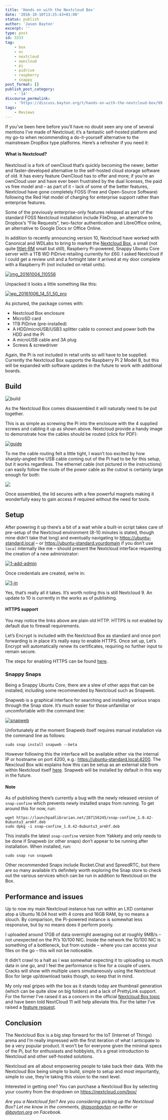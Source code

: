 ```yaml
---
title: 'Hands on with the Nextcloud Box'
date: '2016-10-10T13:25:43+01:00'
status: publish
author: 'Jason Bayton'
excerpt: ''
type: post
id: 3333
tag:
    - box
    - nc
    - nextcloud
    - owncloud
    - pi
    - pidrive
    - raspberry
    - snappy
post_format: []
publish_post_category:
    - '14'
discourse_permalink:
    - 'https://discuss.bayton.org/t/hands-on-with-the-nextcloud-box/99'
tags:
    - Reviews
---
```

If you’ve been here before you’ll have no doubt seen any one of several mentions I’ve made of Nextcloud; it’s a fantastic self-hosted platform and my go-to when recommending a do-it-yourself alternative to the mainstream DropBox type platforms. Here’s a refresher if you need it:

<div class="callout callout-default">

#### What is Nextcloud?

Nextcloud is a fork of ownCloud that’s quickly becoming the newer, better and faster-developed alternative to the self-hosted cloud storage software of old. It has every feature OwnCloud has to offer and more; if you’re an ownCloud user and have ever been frustrated by the dual licenses, the paid vs free model and – as part of it – lack of some of the better features, Nextcloud have gone completely FOSS (Free and Open-Source Software) following the Red Hat model of charging for enterprise support rather than enterprise features.

Some of the previously enterprise-only features released as part of the standard FOSS Nextcloud installation include FileDrop, an alternative to Dropbox’s “File Requests”, two-factor authentication and LibreOffice online, an alternative to Google Docs or Office Online.

</div>

In addition to recently announcing version 10, Nextcloud have worked with Canonical and WDLabs to bring to market the [Nextcloud Box](https://nextcloud.com/box), a small (not quite [fitlet-RM](/2016/07/hands-on-fitlet-rm-a-fanless-industrial-mini-pc-by-compulab/) small but still), Raspberry Pi-powered, Snappy Ubuntu Core server with a 1TB WD PiDrive retailing currently for £60. I asked Nextcloud if I could get a review unit and a fortnight later it arrived at my door complete with a Raspberry Pi (not included on retail units).

[![img_20161004_110556](https://cdn.bayton.org/uploads/2016/10/IMG_20161004_110556.jpg)](https://cdn.bayton.org/uploads/2016/10/IMG_20161004_110556.jpg)

Unpacked it looks a little something like this:

[![wp_20161006_14_51_50_pro](https://cdn.bayton.org/uploads/2016/10/WP_20161006_14_51_50_Pro.jpg)](https://cdn.bayton.org/uploads/2016/10/WP_20161006_14_51_50_Pro.jpg)

As pictured, the package comes with:

- Nextcloud Box enclosure
- MicroSD card
- 1TB PiDrive (pre-installed)
- A HDD/microUSB/USB3 splitter cable to connect and power both the HDD and the Pi
- A microUSB cable and 3A plug
- Screws &amp; screwdriver

Again, the Pi is not included in retail units so will have to be supplied. Currently the Nextcloud Box supports the Raspberry Pi 2 Model B, but this will be expanded with software updates in the future to work with additional boards.

Build
-----

![build](https://cdn.bayton.org/uploads/2016/10/build.gif)

As the Nextcloud Box comes disassembled it will naturally need to be put together.

This is as simple as screwing the Pi into the enclosure with the 4 supplied screws and cabling it up as shown above. Nextcloud provide a handy image to demonstrate how the cables should be routed (click for PDF):

[![guide](https://cdn.bayton.org/uploads/2016/10/guide.png)](https://cdn.bayton.org/uploads/2016/10/Box-Assembly-Guide.pdf)

To me the cable routing felt a little tight, I wasn’t too excited by how sharply-angled the USB cable coming out of the Pi had to be for this setup, but it works regardless. The ethernet cable (not pictured in the instructions) can easily follow the route of the power cable as the cutout is certainly large enough for both:

[![](https://cdn.bayton.org/uploads/2016/10/WP_20161006_15_16_34_Pro.jpg)](https://cdn.bayton.org/uploads/2016/10/WP_20161006_15_16_34_Pro.jpg)

Once assembled, the lid secures with a few powerful magnets making it wonderfully easy to gain access if required without the need for tools.

Setup
-----

After powering it up there’s a bit of a wait while a built-in script takes care of pre-setup of the Nextcloud environment (8-10 minutes is stated, though mine didn’t take that long) and eventually navigating to <https://ubuntu-standard.local> – or <https://ubuntu-standard.yourdomain> if you don’t use `local` internally like me – should present the Nextcloud interface requesting the creation of a new administrator:

[![1-add-admin](https://cdn.bayton.org/uploads/2016/10/1-add-admin.jpg)](https://cdn.bayton.org/uploads/2016/10/1-add-admin.jpg)

Once credentials are created, we’re in:

[![1-in](https://cdn.bayton.org/uploads/2016/10/1-in.jpg)](https://cdn.bayton.org/uploads/2016/10/1-in.jpg)

Yes, that’s really all it takes. It’s worth noting this is still Nextcloud 9. An update to 10 is currently in the works as of publishing.

<div class="callout callout-info"> 

#### HTTPS support

You may notice the links above are plain old HTTP. HTTPS is not enabled by default due to firewall requirements.

Let’s Encrypt is included with the Nextcloud Box as standard and once port forwarding is in place it’s really easy to enable HTTPS. Once set up, Let’s Encrypt will automatically renew its certificates, requiring no further input to remain secure.

The steps for enabling HTTPS can be found [here](https://github.com/nextcloud/nextcloud-snap/wiki/Enabling-HTTPS-(SSLS,-TLS)).

</div>

### Snappy Snaps

Being a Snappy Ubuntu Core, there are a slew of other apps that can be installed, including some recommended by Nextcloud such as Snapweb.

Snapweb is a graphical interface for searching and installing various snaps through the Snap store. It’s much easier for those unfamiliar or uncomfortable with the command line:

[![snapweb](https://cdn.bayton.org/uploads/2016/10/Snapweb.png)](https://cdn.bayton.org/uploads/2016/10/Snapweb.png)

Unfortunately at the moment Snapweb itself requires manual installation via the command line as follows:

`sudo snap install snapweb --beta`

However following this the interface will be available either via the internal IP or hostname on port 4200, e.g.: <https://ubuntu-standard.local:4200>. The Nexcloud Box wiki explains how this can be setup as an external site from within Nextcloud itself [here](https://github.com/nextcloud/nextcloud-snap/wiki/How-to-manage-your-snaps). Snapweb will be installed by default in this way in the future.

<div class="callout callout-danger"> 

#### Note

As of publishing there’s currently a bug with the newly released version of `snap-confine` which prevents newly installed snaps from running. To get around this for now, run:

```
wget https://launchpadlibrarian.net/287156245/snap-confine_1.0.42-0ubuntu3_armhf.deb
sudo dpkg -i snap-confine_1.0.42-0ubuntu3_armhf.deb
```

This installs the latest `snap-confine` version from Yakkety and only needs to be done if Snapweb (or other snaps) don’t appear to be running after installation. When installed, run:

`sudo snap run snapweb`

</div>

Other recommended Snaps include Rocket.Chat and SpreedRTC, but there are so many available it’s definitely worth exploring the Snap store to check out the various services which can be run in addition to Nextcloud on the Box.

Performance and issues
----------------------

Up to now my main Nextcloud instance has run within an LXD container atop a Ubuntu 16.04 host with 4 cores and 16GB RAM, by no means a slouch. By comparison, the Pi-powered instance is somewhat less responsive, but by no means does it perform poorly.

I uploaded around 17GB of data overnight averaging out at roughly 9MB/s – not unexpected on the Pi’s 10/100 NIC. Inside the network the 10/100 NIC is something of a bottleneck, but from outside – where you can access your files on the go – this will not be noticeable.

It didn’t crawl to a halt as I was somewhat expecting it to uploading so much data in one go, and I feel the performance is fine for a couple of users. Cracks will show with multiple users simultaneously using the Nextcloud Box for large up/download tasks though, so keep that in mind.

My only real gripes with the box as it stands today are thumbnail generation (which can be quite slow on big folders) and a lack of PrettyLink support. For the former I’ve raised it as a concern in the official [Nextcloud Box topic](https://help.nextcloud.com/t/the-great-nextcloud-box-topic/3510/63) and have been told NextCloud 11 will help alleviate this. For the latter I’ve raised a [feature request](https://github.com/nextcloud/nextcloud-snap/issues/86).

Conclusion
----------

The Nextcloud Box is a big step forward for the IoT (Internet of Things) arena and I’m really impressed with the first iteration of what I anticipate to be a very popular product. It won’t be for everyone given the minimal specs of the Pi, but for enthusiasts and hobbyists, it’s a great introduction to Nextcloud and other self-hosted solutions.

Nextcloud are all about empowering people to take back their data. With the Nextcloud Box being simple to build, simple to setup and most importantly, simple to use, they’re taking this vision to the next level.

Interested in getting one? You can purchase a Nextcloud Box by selecting your country from the dropdown on <https://nextcloud.com/box/>

*Are you a Nextcloud fan? Are you considering picking up the Nextcloud Box? Let me know in the comments, [@jasonbayton](https://twitter.com/jasonbayton) on twitter or [@bayton.org](https://facebook.com/bayton.org) on Facebook.*
